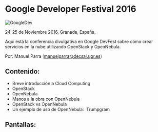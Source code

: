 # Google Developer Festival 2016

![GoogleDev](http://mogurod.me/wp-content/uploads/2013/04/google-developers-logo-600x3301-e1364948565994.png)

24-25 de Noviembre 2016, Granada, España.

Aquí está la conferencia divulgativa en Google DevFest sobre cómo crear servicios en la nube utilizando OpenStack y OpenNebula.

Por: Manuel Parra (manuelparra@decsai.ugr.es)

## Contenido:

- Breve introducción a Cloud Computing
- OpenStack
- OpenNebula
- Manos a la obra con OpenNebula
- OpenStack vs OpenNebula
- Un ejemplo de uso de OpenNebula:  Trumpgram

## Pantallas:

